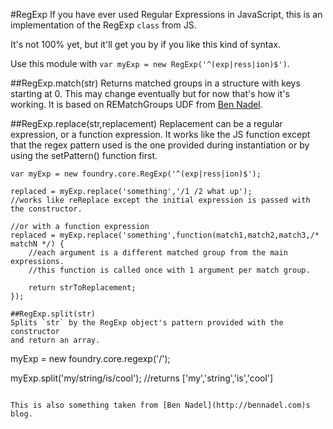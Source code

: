 #RegExp
If you have ever used Regular Expressions in JavaScript, this is an implementation of the RegExp `class` from JS.

It's not 100% yet, but it'll get you by if you like this kind of syntax.

Use this module with `var myExp = new RegExp('^(exp|ress|ion)$')`.


##RegExp.match(str)
Returns matched groups in a structure with keys starting at 0.
This may change eventually but for now that's how it's working.
It is based on REMatchGroups UDF from [Ben Nadel](http://bennadel.com).

##RegExp.replace(str,replacement)
Replacement can be a regular expression, or a function expression.
It works like the JS function except that the regex pattern used is the one provided during instantiation or by using the setPattern() function first.

```
var myExp = new foundry.core.RegExp('^(exp|ress|ion)$');

replaced = myExp.replace('something','/1 /2 what up'); 
//works like reReplace except the initial expression is passed with the constructor.

//or with a function expression
replaced = myExp.replace('something',function(match1,match2,match3,/* matchN */) {
	//each argument is a different matched group from the main expressions.
	//this function is called once with 1 argument per match group.

	return strToReplacement;
});

##RegExp.split(str)
Splits `str` by the RegExp object's pattern provided with the constructor
and return an array.

```
myExp = new foundry.core.regexp('\/');

myExp.split('my/string/is/cool');
//returns
['my','string','is','cool']
```

This is also something taken from [Ben Nadel](http://bennadel.com)s blog.